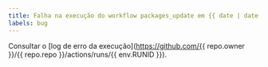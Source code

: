 ```yaml
---
title: Falha na execução do workflow packages_update em {{ date | date('dddd, MMMM Do') }}
labels: bug
---
```


Consultar o [log de erro da execução](https://github.com/{{ repo.owner }}/{{ repo.repo }}/actions/runs/{{ env.RUNID }}).
